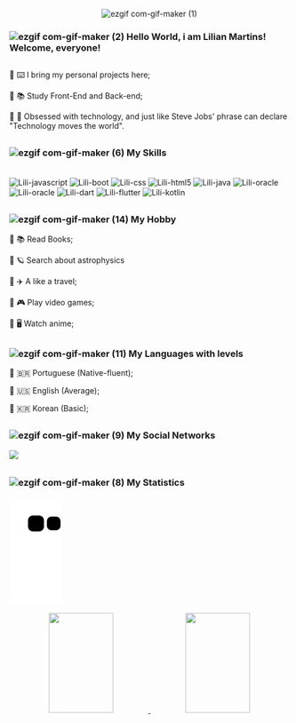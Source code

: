 <div align="center">  
  
![ezgif com-gif-maker (1)](https://user-images.githubusercontent.com/71985546/194199616-7ad1dcb9-e8bb-4dd2-a6c2-63e34bdfb8e0.gif)
  
</div>


### ![ezgif com-gif-maker (2)](https://user-images.githubusercontent.com/71985546/194200126-503ec68a-8e39-4870-94cc-92186908dc8f.gif) Hello World, i am Lilian Martins! Welcome, everyone!

##

🌟 ⌨️ I bring my personal projects here;

🌟 📚 Study Front-End and Back-end;

🌟 💜 Obsessed with technology, and just like Steve Jobs' phrase can declare "Technology moves the world".

##



###  ![ezgif com-gif-maker (6)](https://user-images.githubusercontent.com/71985546/194201738-2c307202-81f2-4128-afb9-1c1bcc7bb824.gif) My Skills 
  
<div style="display: inline_block"><br>
  <img align="center" alt="Lili-javascript" height="25" width="65" src="https://img.shields.io/badge/JavaScript-F7DF1E?style=for-the-badge&logo=javascript&logoColor=black">
  <img align="center" alt="Lili-boot" height="25" width="65" src="https://img.shields.io/badge/Bootstrap-563D7C?style=for-the-badge&logo=bootstrap&logoColor=white" />
  <img align="center" alt="Lili-css" height="25" width="65" src="https://img.shields.io/badge/CSS-239120?&style=for-the-badge&logo=css3&logoColor=white" >
  <img align="center" alt="Lili-html5" height="25" width="65" src="https://img.shields.io/badge/HTML5-E34F26?style=for-the-badge&logo=html5&logoColor=white"> 
  <img align="center" alt="Lili-java" height="25" width="65" src="https://img.shields.io/badge/Java-ED8B00?style=for-the-badge&logo=java&logoColor=white">
  <img align="center" alt="Lili-oracle" height="25" width="65" src="https://img.shields.io/badge/Oracle-F80000?style=for-the-badge&logo=oracle&logoColor=black">
  <img align="center" alt="Lili-oracle" height="25" width="65" src="https://img.shields.io/badge/Spring-6DB33F?style=for-the-badge&logo=spring&logoColor=white"> 
  <img align="center" alt="Lili-dart" height="25" width="65" src="https://img.shields.io/badge/Dart-0175C2?style=for-the-badge&logo=dart&logoColor=white">
  <img align="center" alt="Lili-flutter" height="25" width="65" src="https://img.shields.io/badge/Flutter-02569B?style=for-the-badge&logo=flutter&logoColor=white">
  <img align="center" alt="Lili-kotlin" height="25" width="65" src="https://img.shields.io/badge/Kotlin-0095D5?&style=for-the-badge&logo=kotlin&logoColor=white">
  
## 
  
### ![ezgif com-gif-maker (14)](https://user-images.githubusercontent.com/71985546/194207527-c65ecbb0-44c7-47cd-85e1-30acb279a393.gif) My Hobby
  
  🌟 📚 Read Books;
  
  🌟 🪐 Search about astrophysics
  
  🌟 ✈️ A like a travel;
  
  🌟 🎮 Play video games;
  
  🌟 🖥️ Watch anime;
  
##  
  
### ![ezgif com-gif-maker (11)](https://user-images.githubusercontent.com/71985546/194207376-f5b48f29-5546-4e82-bdf1-1d3cf668116a.gif) My Languages with levels
  
  🌟 🇧🇷 Portuguese (Native-fluent);
  
  🌟 🇺🇸 English (Average);
  
  🌟 🇰🇷 Korean (Basic);
  
  
##  

  ### ![ezgif com-gif-maker (9)](https://user-images.githubusercontent.com/71985546/194202300-9146fede-8b45-4938-b6b8-aead623112d1.gif) My Social Networks
 
<div>
  <a href="https://www.linkedin.com/in/lilian-martins-543bb6119" target="_blank"><img src="https://img.shields.io/badge/LinkedIn-0077B5?style=for-the-badge&logo=linkedin&logoColor=white" target="_blank"></a> 
  
##
  
  
  ### ![ezgif com-gif-maker (8)](https://user-images.githubusercontent.com/71985546/194202187-52ee6090-1ef4-4ec9-9167-6967bd4ffbe3.gif) My Statistics
  
  ![Snake animation](https://github.com/rafaballerini/rafaballerini/blob/output/github-contribution-grid-snake.svg)  
  
<div align="center">
  <a href="https://github.com/LilianMartins">
  <img  height="180" width="48%" src="https://github-readme-stats.vercel.app/api?username=LilianMartins&show_icons=true&theme=synthwave&include_all_commits=true&count_private=true"/>
  <img  height="180" width="48%" src="https://github-readme-stats.vercel.app/api/top-langs/?username=LilianMartins&layout=compact&langs_count=7&theme=synthwave"/>
</div>
 

